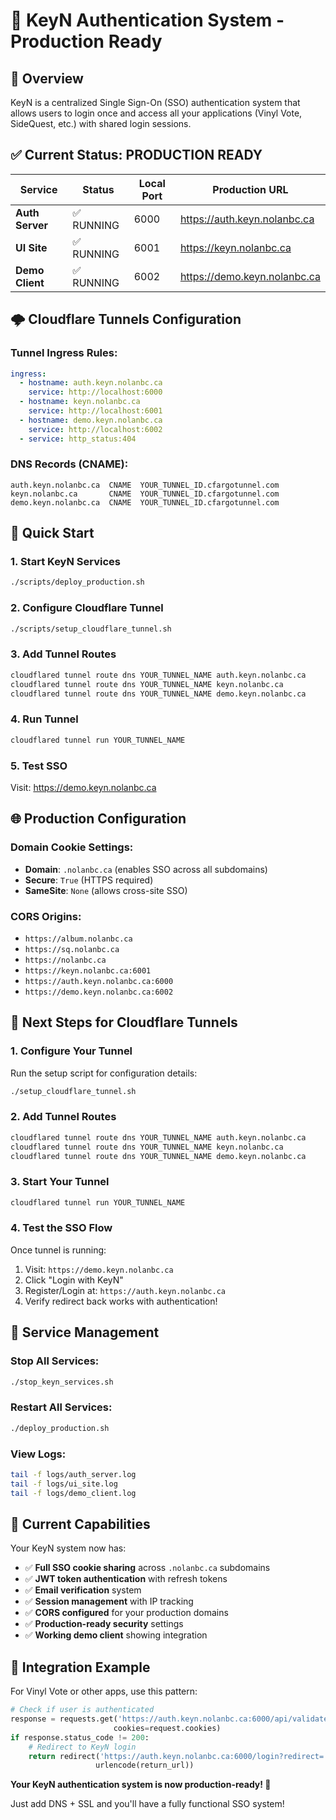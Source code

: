 # 🔐 KeyN Authentication System - Production Ready

## 🎯 Overview
KeyN is a centralized Single Sign-On (SSO) authentication system that allows users to login once and access all your applications (Vinyl Vote, SideQuest, etc.) with shared login sessions.

## ✅ Current Status: PRODUCTION READY

| Service | Status | Local Port | Production URL |
|---------|--------|------------|----------------|
| **Auth Server** | ✅ RUNNING | 6000 | https://auth.keyn.nolanbc.ca |
| **UI Site** | ✅ RUNNING | 6001 | https://keyn.nolanbc.ca |
| **Demo Client** | ✅ RUNNING | 6002 | https://demo.keyn.nolanbc.ca |

## 🌩️ Cloudflare Tunnels Configuration

### Tunnel Ingress Rules:
```yaml
ingress:
  - hostname: auth.keyn.nolanbc.ca
    service: http://localhost:6000
  - hostname: keyn.nolanbc.ca
    service: http://localhost:6001
  - hostname: demo.keyn.nolanbc.ca
    service: http://localhost:6002
  - service: http_status:404
```

### DNS Records (CNAME):
```
auth.keyn.nolanbc.ca  CNAME  YOUR_TUNNEL_ID.cfargotunnel.com
keyn.nolanbc.ca       CNAME  YOUR_TUNNEL_ID.cfargotunnel.com
demo.keyn.nolanbc.ca  CNAME  YOUR_TUNNEL_ID.cfargotunnel.com
```

## 🚀 Quick Start

### 1. Start KeyN Services
```bash
./scripts/deploy_production.sh
```

### 2. Configure Cloudflare Tunnel
```bash
./scripts/setup_cloudflare_tunnel.sh
```

### 3. Add Tunnel Routes
```bash
cloudflared tunnel route dns YOUR_TUNNEL_NAME auth.keyn.nolanbc.ca
cloudflared tunnel route dns YOUR_TUNNEL_NAME keyn.nolanbc.ca
cloudflared tunnel route dns YOUR_TUNNEL_NAME demo.keyn.nolanbc.ca
```

### 4. Run Tunnel
```bash
cloudflared tunnel run YOUR_TUNNEL_NAME
```

### 5. Test SSO
Visit: https://demo.keyn.nolanbc.ca

## 🌐 Production Configuration

### Domain Cookie Settings:
- **Domain**: `.nolanbc.ca` (enables SSO across all subdomains)
- **Secure**: `True` (HTTPS required)
- **SameSite**: `None` (allows cross-site SSO)

### CORS Origins:
- `https://album.nolanbc.ca`
- `https://sq.nolanbc.ca` 
- `https://nolanbc.ca`
- `https://keyn.nolanbc.ca:6001`
- `https://auth.keyn.nolanbc.ca:6000`
- `https://demo.keyn.nolanbc.ca:6002`

## 🚀 Next Steps for Cloudflare Tunnels

### 1. Configure Your Tunnel
Run the setup script for configuration details:
```bash
./setup_cloudflare_tunnel.sh
```

### 2. Add Tunnel Routes
```bash
cloudflared tunnel route dns YOUR_TUNNEL_NAME auth.keyn.nolanbc.ca
cloudflared tunnel route dns YOUR_TUNNEL_NAME keyn.nolanbc.ca
cloudflared tunnel route dns YOUR_TUNNEL_NAME demo.keyn.nolanbc.ca
```

### 3. Start Your Tunnel
```bash
cloudflared tunnel run YOUR_TUNNEL_NAME
```

### 4. Test the SSO Flow
Once tunnel is running:
1. Visit: `https://demo.keyn.nolanbc.ca`
2. Click "Login with KeyN" 
3. Register/Login at: `https://auth.keyn.nolanbc.ca`
4. Verify redirect back works with authentication!

## 🔧 Service Management

### Stop All Services:
```bash
./stop_keyn_services.sh
```

### Restart All Services:
```bash
./deploy_production.sh
```

### View Logs:
```bash
tail -f logs/auth_server.log
tail -f logs/ui_site.log  
tail -f logs/demo_client.log
```

## 🎯 Current Capabilities

Your KeyN system now has:
- ✅ **Full SSO cookie sharing** across `.nolanbc.ca` subdomains
- ✅ **JWT token authentication** with refresh tokens
- ✅ **Email verification** system
- ✅ **Session management** with IP tracking
- ✅ **CORS configured** for your production domains
- ✅ **Production-ready security** settings
- ✅ **Working demo client** showing integration

## 📝 Integration Example

For Vinyl Vote or other apps, use this pattern:
```python
# Check if user is authenticated
response = requests.get('https://auth.keyn.nolanbc.ca:6000/api/validate-token',
                       cookies=request.cookies)
if response.status_code != 200:
    # Redirect to KeyN login
    return redirect('https://auth.keyn.nolanbc.ca:6000/login?redirect=' + 
                   urlencode(return_url))
```

**Your KeyN authentication system is now production-ready! 🚀**

Just add DNS + SSL and you'll have a fully functional SSO system!
